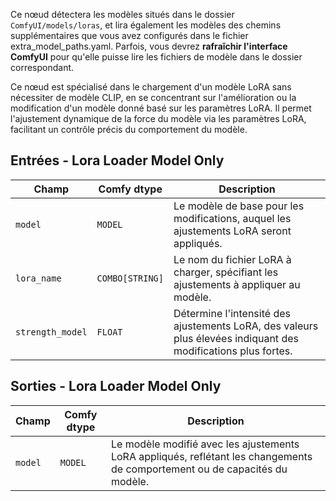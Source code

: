 Ce nœud détectera les modèles situés dans le dossier `ComfyUI/models/loras`,
et lira également les modèles des chemins supplémentaires que vous avez configurés dans le fichier extra_model_paths.yaml.
Parfois, vous devrez **rafraîchir l'interface ComfyUI** pour qu'elle puisse lire les fichiers de modèle dans le dossier correspondant.

Ce nœud est spécialisé dans le chargement d'un modèle LoRA sans nécessiter de modèle CLIP, en se concentrant sur l'amélioration ou la modification d'un modèle donné basé sur les paramètres LoRA. Il permet l'ajustement dynamique de la force du modèle via les paramètres LoRA, facilitant un contrôle précis du comportement du modèle.

## Entrées - Lora Loader Model Only

| Champ             | Comfy dtype       | Description                                                                                   |
|-------------------|-------------------|-----------------------------------------------------------------------------------------------|
| `model`           | `MODEL`           | Le modèle de base pour les modifications, auquel les ajustements LoRA seront appliqués.        |
| `lora_name`       | `COMBO[STRING]`   | Le nom du fichier LoRA à charger, spécifiant les ajustements à appliquer au modèle.            |
| `strength_model`  | `FLOAT`           | Détermine l'intensité des ajustements LoRA, des valeurs plus élevées indiquant des modifications plus fortes. |

## Sorties - Lora Loader Model Only

| Champ   | Comfy dtype | Description                                                              |
|---------|-------------|--------------------------------------------------------------------------|
| `model` | `MODEL`     | Le modèle modifié avec les ajustements LoRA appliqués, reflétant les changements de comportement ou de capacités du modèle. |
